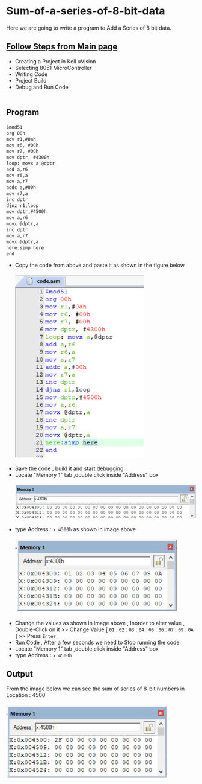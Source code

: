 # Sum-of-a-series-of-8-bit-data
Here we are going to write a program to Add a Series of 8 bit data.
## <a href="https://github.com/pscretn/8051-Programming-Using-Keil-uVision">Follow Steps from Main page</a>
* Creating a Project in Keil uVision
* Selecting 8051 MicroController
* Writing Code
* Project Build
* Debug and Run Code<br><br>

 ## Program
 ```Assembly
$mod51
org 00h
mov r1,#0ah
mov r6, #00h
mov r7, #00h
mov dptr, #4300h
loop: movx a,@dptr
add a,r6
mov r6,a
mov a,r7
addc a,#00h
mov r7,a
inc dptr
djnz r1,loop
mov dptr,#4500h
mov a,r6
movx @dptr,a
inc dptr
mov a,r7
movx @dptr,a
here:sjmp here
end
```
* Copy the code from above and paste it as shown in the figure below<br><br>
![](/images/ima.png) <br><br>
 * Save the code , build it and start debugging<br>
* Locate "Memory 1" tab ,double click inside "Address" box<br><br>
![](/images/img16.png) <br><br>
* type Address : ```x:4300h``` as shown in image above<br><br>
![](/images/imb.png) <br><br>
* Change the values as shown in image above , Inorder to alter value , Double-Click on it >> Change Value [ `01` : `02` : `03` : `04` : `05` : `06` : `07` : `09` : `0A` ] >> Press `Enter`
*  Run Code , After a few seconds we need to Stop running the code
* Locate "Memory 1" tab ,double click inside "Address" box<br>
* type Address : ```x:4500h```
## Output
From the image below we can see the sum of series of 8-bit numbers in Location : 4500 <br><br>
![](/images/imc.png) <br><br>
